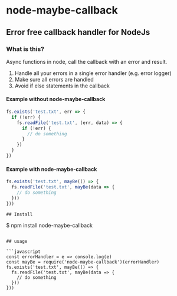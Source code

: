 # node-maybe-callback

## Error free callback handler for NodeJs

### What is this?

Async functions in node, call the callback with an error and result.

1. Handle all your errors in a single error handler (e.g. error logger)
2. Make sure all errors are handled
3. Avoid if else statements in the callback

#### Example without node-maybe-callback

```javascript
fs.exists('test.txt', err => {
  if (!err) {
    fs.readFile('test.txt', (err, data) => {
      if (!err) {
        // do something
      }
    }) 
  }
})
```

#### Example with node-maybe-callback

```javascript
fs.exists('test.txt', mayBe(() => {
  fs.readFile('test.txt', mayBe(data => {
    // do something
  })) 
}))

## Install

```
$ npm install node-maybe-callback
```

## usage

```javascript
const errorHandler = e => console.log(e)
const mayBe = require('node-maybe-callback')(errorHandler)
fs.exists('test.txt', mayBe(() => {
  fs.readFile('test.txt', mayBe(data => {
    // do something
  })) 
}))
``````